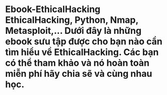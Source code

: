 <h1>Ebook-EthicalHacking
EthicalHacking, Python, Nmap, Metasploit,...
Dưới đây là những ebook sưu tập được cho bạn nào cần tìm hiểu về EthicalHacking.
Các bạn có thể tham khảo và nó hoàn toàn miễn phí hãy chia sẽ và cùng nhau học.
